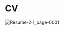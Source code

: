 # CV
![Resume-2-1_page-0001](https://github.com/user-attachments/assets/1f2a01de-9c7f-4eae-9c13-6f3b620a1c7e)
